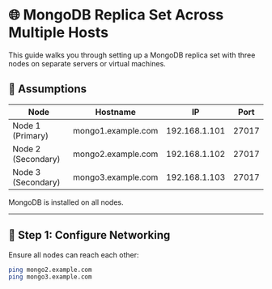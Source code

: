 # 🌐 MongoDB Replica Set Across Multiple Hosts

This guide walks you through setting up a MongoDB replica set with three nodes on separate servers or virtual machines.

## 🧾 Assumptions

| Node | Hostname              | IP             | Port  |
|------|-----------------------|----------------|-------|
| Node 1 (Primary)   | mongo1.example.com     | 192.168.1.101  | 27017 |
| Node 2 (Secondary) | mongo2.example.com     | 192.168.1.102  | 27017 |
| Node 3 (Secondary) | mongo3.example.com     | 192.168.1.103  | 27017 |

MongoDB is installed on all nodes.

---

## 🔧 Step 1: Configure Networking

Ensure all nodes can reach each other:

```bash
ping mongo2.example.com
ping mongo3.example.com
